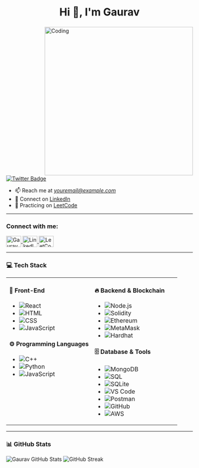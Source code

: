 <!-- Optional banner -->
<!-- 
[![MasterHead](https://firebasestorage.googleapis.com/v0/b/flexi-coding.appspot.com/o/dempgi7-520f8d5f-63d4-4453-8822-dbc149ae27f8.gif?alt=media&token=91c0c7b2-93c3-4029-b011-1a8703c5730d)]()
-->

<h1 align="center">Hi 👋, I'm Gaurav</h1>
<h3 align="center"> <!-- You can add a tagline here --> </h3>

<img align="right" alt="Coding" width="400" src="https://cdn.dribbble.com/users/1162077/screenshots/3848914/programmer.gif">

<p align="left">
  <a href="https://x.com/GauravT55684844" target="blank">
    <img src="https://img.shields.io/twitter/follow/GauravT55684844?logo=twitter&style=for-the-badge" alt="Twitter Badge" />
  </a>
</p>

- 📫 Reach me at *youremail@example.com*  
- 📎 Connect on [LinkedIn](https://www.linkedin.com/in/gaurav69/)  
- 🧠 Practicing on [LeetCode](https://leetcode.com/u/Eren__01/)

---

<h3 align="left">Connect with me:</h3>

<p align="left">
  <a href="https://x.com/GauravT55684844" target="blank">
    <img align="center" src="https://raw.githubusercontent.com/rahuldkjain/github-profile-readme-generator/master/src/images/icons/Social/twitter.svg" alt="Gaurav X" height="30" width="40" />
  </a>
  <a href="https://www.linkedin.com/in/gaurav69/" target="blank">
    <img align="center" src="https://raw.githubusercontent.com/rahuldkjain/github-profile-readme-generator/master/src/images/icons/Social/linked-in-alt.svg" alt="LinkedIn" height="30" width="40" />
  </a>
  <a href="https://leetcode.com/u/Eren__01/" target="blank">
    <img align="center" src="https://cdn.jsdelivr.net/npm/simple-icons@v3/icons/leetcode.svg" alt="LeetCode" height="30" width="40" />
  </a>
</p>

---

### 💻 Tech Stack

<table>
  <tr>
    <td valign="top" width="50%">
      
#### 🚀 Front-End
- ![React](https://img.shields.io/badge/React-61DAFB?style=for-the-badge&logo=react&logoColor=black)
- ![HTML](https://img.shields.io/badge/HTML5-E34F26?style=for-the-badge&logo=html5&logoColor=white)
- ![CSS](https://img.shields.io/badge/CSS3-1572B6?style=for-the-badge&logo=css3&logoColor=white)
- ![JavaScript](https://img.shields.io/badge/JavaScript-F7DF1E?style=for-the-badge&logo=javascript&logoColor=black)

#### ⚙ Programming Languages
- ![C++](https://img.shields.io/badge/C%2B%2B-00599C?style=for-the-badge&logo=c%2B%2B&logoColor=white)
- ![Python](https://img.shields.io/badge/Python-306998?style=for-the-badge&logo=python&logoColor=white)
- ![JavaScript](https://img.shields.io/badge/JavaScript-F7DF1E?style=for-the-badge&logo=javascript&logoColor=black)

</td>
<td valign="top" width="50%">

#### 🔥 Backend & Blockchain
- ![Node.js](https://img.shields.io/badge/Node.js-339933?style=for-the-badge&logo=node.js&logoColor=white)
- ![Solidity](https://img.shields.io/badge/Solidity-363636?style=for-the-badge&logo=solidity&logoColor=white)
- ![Ethereum](https://img.shields.io/badge/Ethereum-3C3C3D?style=for-the-badge&logo=ethereum&logoColor=white)
- ![MetaMask](https://img.shields.io/badge/MetaMask-F6851D?style=for-the-badge&logo=metamask&logoColor=white)
- ![Hardhat](https://img.shields.io/badge/Hardhat-FF9900?style=for-the-badge&logo=ethereum&logoColor=white)

#### 🗄️ Database & Tools
- ![MongoDB](https://img.shields.io/badge/MongoDB-47A248?style=for-the-badge&logo=mongodb&logoColor=white)
- ![SQL](https://img.shields.io/badge/SQL-4479A1?style=for-the-badge&logo=mysql&logoColor=white)
- ![SQLite](https://img.shields.io/badge/SQLite-003B57?style=for-the-badge&logo=sqlite&logoColor=white)
- ![VS Code](https://img.shields.io/badge/VS%20Code-007ACC?style=for-the-badge&logo=visual-studio-code&logoColor=white)
- ![Postman](https://img.shields.io/badge/Postman-FF6C37?style=for-the-badge&logo=postman&logoColor=white)
- ![GitHub](https://img.shields.io/badge/GitHub-181717?style=for-the-badge&logo=github&logoColor=white)
- ![AWS](https://img.shields.io/badge/AWS-232F3E?style=for-the-badge&logo=amazon-aws&logoColor=white)

</td>
</tr>
</table>

---

### 📊 GitHub Stats

<p align="left">
  <img src="https://github-readme-stats.vercel.app/api?username=2405gaurav&show_icons=true&theme=tokyonight" alt="Gaurav GitHub Stats" />
  <img src="https://camo.githubusercontent.com/" alt="GitHub Streak" />
</p>
